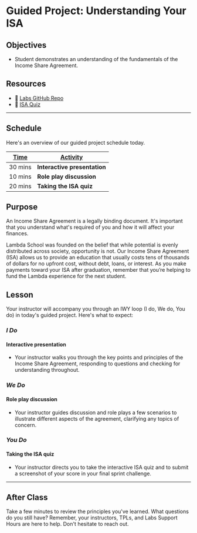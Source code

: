 # Guided Project: Understanding Your ISA

## Objectives

* Student demonstrates an understanding of the fundamentals of the Income Share Agreement.

## Resources

* 🐙 [Labs GitHub Repo](https://github.com/LambdaSchool/labs-curriculum)
* 🐙 [ISA Quiz](https://my.lambdaschool.com/isa/quiz)

----

## Schedule

Here's an overview of our guided project schedule today.

| <ins>Time</ins>  | <ins>Activity</ins>     |
| ---------- | ------------------------------- |
| 30 mins      | **Interactive presentation**          |
| 10 mins      | **Role play discussion**               |
| 20 mins     | **Taking the ISA quiz**         |

## Purpose

An Income Share Agreement is a legally binding document. It's important that you understand what's required of you and how it will affect your finances.

Lambda School was founded on the belief that while potential is evenly distributed across society, opportunity is not. Our Income Share Agreement (ISA) allows us to provide an education that usually costs tens of thousands of dollars for no upfront cost, without debt, loans, or interest. As you make payments toward your ISA after graduation, remember that you’re helping to fund the Lambda experience for the next student.

## Lesson

Your instructor will accompany you through an IWY loop (I do, We do, You do) in today's guided project. Here's what to expect:

### *I Do*

#### Interactive presentation

* Your instructor walks you through the key points and principles of the Income Share Agreement, responding to questions and checking for understanding throughout.

### *We Do*

#### Role play discussion

* Your instructor guides discussion and role plays a few scenarios to illustrate different aspects of the agreement, clarifying any topics of concern.

### *You Do*

#### Taking the ISA quiz

* Your instructor directs you to take the interactive ISA quiz and to submit a screenshot of your score in your final sprint challenge.

----

## After Class

Take a few minutes to review the principles you've learned. What questions do you still have? Remember, your instructors, TPLs, and Labs Support Hours are here to help. Don't hesitate to reach out.
